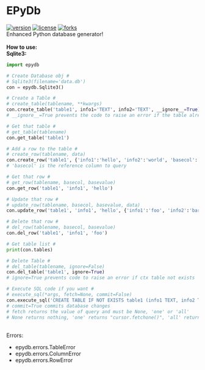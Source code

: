 # EPyDb
[![version](https://img.shields.io/badge/version-0.1dev-blue.svg?style=flat-square)]() 
[![license](https://img.shields.io/github/license/HidekiHrk/EPyDb.svg?style=flat-square)](https://github.com/HidekiHrk/EPyDb/blob/master/LICENSE) 
[![forks](https://img.shields.io/github/issues/HidekiHrk/EPyDb.svg?style=flat-square)]()<br>
Enhanced Python database generator!<br>
<br>
**How to use:**<br>
**Sqlite3:**<br>
```python
import epydb

# Create Database obj #
# Sqlite3(filename='data.db')
con = epydb.Sqlite3()

# Create a Table #
# create_table(tablename, **kwargs)
con.create_table('table1', info1='TEXT', info2='TEXT', __ignore__=True)
# __ignore__=True prevents the code to raise an error if the table already exists

# Get that table #
# get_table(tablename)
con.get_table('table1')

# Add a row to the table #
# create_row(tablename, data)
con.create_row('table1', {'info1':'hello', 'info2':'world', 'basecol':'info1'}) 
# 'basecol' is the reference column to query 

# Get that row #
# get_row(tablename, basecol, basevalue)
con.get_row('table1', 'info1', 'hello')

# Update that row #
# update_row(tablename, basecol, basevalue, data)
con.update_row('table1', 'info1', 'hello', {'info1':'foo', 'info2':'bar'})

# Delete that row #
# del_row(tablename, basecol, basevalue)
con.del_row('table1', 'info1', 'foo')

# Get table list #
print(con.tables)

# Delete Table #
# del_table(tablename, ignore=False)
con.del_table('table1', ignore=True)
# ignore=True prevents code to raise an error if ctx table not exists

# Execute SQL code if you want #
# execute_sql(*args, fetch=None, commit=False)
con.execute_sql('CREATE TABLE IF NOT EXISTS table1 (info1 TEXT, info2 TEXT)', commit=True)
# commit=True commits database changes
# fetch returns the value of query and must be None, 'one' or 'all'
# None returns nothing, 'one' returns "cursor.fetchone()", 'all' returns "cursor.fetchall()"
```
<br>
Errors:

- epydb.errors.TableError
- epydb.errors.ColumnError
- epydb.errors.RowError
